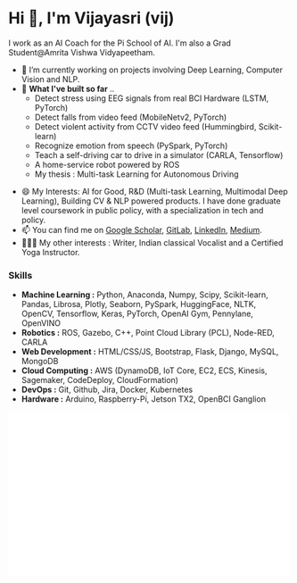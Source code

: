 # Hi 👋, I'm Vijayasri (vij)

I work as an AI Coach for the Pi School of AI. I'm also a Grad Student@Amrita Vishwa Vidyapeetham. 
<!-- Visit my website [here.](https://vijpandaturtle.github.io/)  -->

- 🔭 I’m currently working on projects involving Deep Learning, Computer Vision and NLP.
- 🌱 **What I've built so far** .. 
    * Detect stress using EEG signals from real BCI Hardware (LSTM, PyTorch)
    * Detect falls from video feed (MobileNetv2, PyTorch)
    * Detect violent activity from CCTV video feed (Hummingbird, Scikit-learn)
    * Recognize emotion from speech (PySpark, PyTorch)
    * Teach a self-driving car to drive in a simulator (CARLA, Tensorflow) 
    * A home-service robot powered by ROS
    * My thesis : Multi-task Learning for Autonomous Driving
<!--     * To view an exhaustive list of my projects, please click [here](https://github.com/vijpandaturtle/vijpandaturtle/blob/master/details.md). -->
- 😄 My Interests: AI for Good, R&D (Multi-task Learning, Multimodal Deep Learning), Building CV & NLP powered products. I have done graduate level coursework in public policy, with a specialization in tech and policy. <!--You can find some of my related work [here](https://thenotsodistantfuture.substack.com/).-->
- 📫 You can find me on [Google Scholar](https://scholar.google.com/citations?user=K_ST0dMAAAAJ&hl=en), [GitLab](https://gitlab.com/users/vijpandaturtle), [LinkedIn](https://www.linkedin.com/in/vijayasriiyer), [Medium](https://vijayasriiyer.medium.com/).
-  🤹🏽‍♀️ My other interests : Writer, Indian classical Vocalist and a Certified Yoga Instructor.

### Skills
- **Machine Learning :** Python, Anaconda, Numpy, Scipy, Scikit-learn, Pandas, Librosa, Plotly, Seaborn, PySpark, HuggingFace, NLTK, OpenCV, Tensorflow, Keras, PyTorch, OpenAI Gym, Pennylane, OpenVINO
- **Robotics :** ROS, Gazebo, C++, Point Cloud Library (PCL), Node-RED, CARLA
- **Web Development :** HTML/CSS/JS, Bootstrap, Flask, Django, MySQL, MongoDB
- **Cloud Computing :** AWS (DynamoDB, IoT Core, EC2, ECS, Kinesis, Sagemaker, CodeDeploy, CloudFormation)
- **DevOps :** Git, Github, Jira, Docker, Kubernetes
- **Hardware :** Arduino, Raspberry-Pi, Jetson TX2, OpenBCI Ganglion

![](https://raw.githubusercontent.com/vijpandaturtle/github-stats/master/generated/overview.svg#gh-dark-mode-only)



